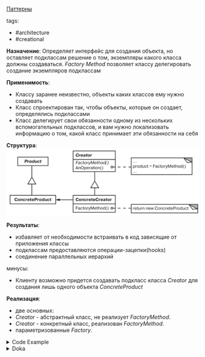[Паттерны](../../Patterns.md)

tags:

- #architecture
- #creational

**Назначение**: Определяет интерфейс для создания объекта, но оставляет подклассам решение о том, экземпляры какого класса должны создаваться.
_Factory Method_ позволяет классу делегировать создание экземпляров подклассам

**Применимость**:

- Классу заранее неизвестно, объекты каких классов ему нужно создавать
- Класс спроектирован так, чтобы объекты, которые он создает, определялись подклассами
- Класс делегирует свои обязанности одному из нескольких вспомогательных подклассов, и вам нужно локализовать информацию о том, какой класс принимает эти обязанности на себя

**Структура**:
![Factory](./Factory.png)

**Результаты**:

- избавляет от необходимости встраивать в код зависящие от приложения классы
- подклассам предоставляются операции-зацепки(hooks)
- соединение параллельных иерархий

минусы:

- Клиенту возможно придется создавать подкласс класса _Creator_ для создания лишь одного объекта _ConcreteProduct_

**Реализация**:

- две основных:
- _Creator_ - абстрактный класс, не реализует _FactoryMethod_.
- _Creator_ - конкретный класс, реализован _FactoryMethod_.
- параметризованные _Factory_.

<details>
 <summary>Code Example</summary>

```js
class MazeGame {
	createMaze() {
		const maze = this.makeMaze();

		const room1 = this.makeRoom(1);
		const room2 = this.makeRoom(2);

		const door = this.makeDoor(room1, room2);

		maze.addRoom(room1);
		maze.addRoom(room2);

		room1.setSide(direction.north, this.makeWall());
		room1.setSide(direction.east, door);
		room1.setSide(direction.south, this.makeWall());
		room1.setSide(direction.west, this.makeWall());

		room2.setSide(direction.north, this.makeWall());
		room2.setSide(direction.east, this.makeWall());
		room2.setSide(direction.south, this.makeWall());
		room2.setSide(direction.west, door);

		return maze;
	}

	// Factory methods
	makeMaze() {
		return new Maze();
	}
	makeRoom(roomNumber) {
		return new Room(roomNumber);
	}
	makeWall() {
		return new Wall();
	}
	makeDoor(room1, room2) {
		return new Door(room1, room2);
	}
}

class BombedMazeGame extends MazeGame {
	constructor() {
		super();
	}

	makeWall() {
		return new BombedWall();
	}
	makeRoom(roomNumber) {
		return new RoomWithBomb(roomNumber);
	}
}

class EnchantedMazeGame extends MazeGame {
	constructor() {
		super();
	}

	makeRoom(roomNumber) {
		return new EnchantedRoom(roomNumber);
	}
	makeDoor(room1, room2) {
		return new DoorNeedingSpell(room1, room2);
	}
}

const game = new MazeGame();
const maze = game.createMaze();
console.log(maze);

const bombedGame = new BombedMazeGame();
const bombedMaze = game.createMaze();
console.log(bombedMaze);

const enchantedGame = new EnchantedMazeGame();
const enchantedMaze = game.createMaze();
console.log(enchantedMaze);
```

</details>

<details>
 <summary>Doka</summary>
**Когда использовать**

- если создание объекта сложнее, чем 1–2 строки кода.
- требуется применить расчёты
- требуется получить дополнительные данные

```js
const sixStringsGuitar = createGuitar(6);
const sevenStringsGuitar = createGuitar(7);

function createGuitar(stringsCount = 6) {
	return new Guitar({
		strings: stringsCount,
		frets: 24,
		fretBoardMaterial: 'пихта',
		boardMaterial: 'клён',
	});
}
```

</details>
